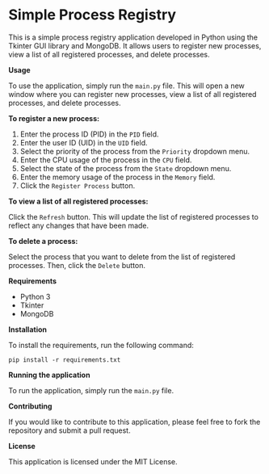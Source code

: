# **Simple Process Registry**

This is a simple process registry application developed in Python using the Tkinter GUI library and MongoDB. It allows users to register new processes, view a list of all registered processes, and delete processes.

**Usage**

To use the application, simply run the `main.py` file. This will open a new window where you can register new processes, view a list of all registered processes, and delete processes.

**To register a new process:**

1. Enter the process ID (PID) in the `PID` field.
2. Enter the user ID (UID) in the `UID` field.
3. Select the priority of the process from the `Priority` dropdown menu.
4. Enter the CPU usage of the process in the `CPU` field.
5. Select the state of the process from the `State` dropdown menu.
6. Enter the memory usage of the process in the `Memory` field.
7. Click the `Register Process` button.

**To view a list of all registered processes:**

Click the `Refresh` button. This will update the list of registered processes to reflect any changes that have been made.

**To delete a process:**

Select the process that you want to delete from the list of registered processes. Then, click the `Delete` button.

**Requirements**

* Python 3
* Tkinter
* MongoDB

**Installation**

To install the requirements, run the following command:

```
pip install -r requirements.txt
```

**Running the application**

To run the application, simply run the `main.py` file.

**Contributing**

If you would like to contribute to this application, please feel free to fork the repository and submit a pull request.

**License**

This application is licensed under the MIT License.
